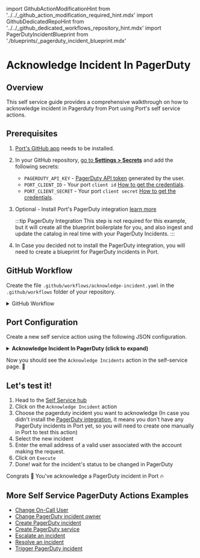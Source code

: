 import GithubActionModificationHint from '../../\_github_action_modification_required_hint.mdx'
import GithubDedicatedRepoHint from '../../\_github_dedicated_workflows_repository_hint.mdx'
import PagerDutyIncidentBlueprint from './blueprints/_pagerduty_incident_blueprint.mdx'

# Acknowledge Incident In PagerDuty

## Overview
This self service guide provides a comprehensive walkthrough on how to acknowledge incident in Pagerduty from Port using Port's self service actions.

## Prerequisites
1. [Port's GitHub app](https://github.com/apps/getport-io) needs to be installed.
2. In your GitHub repository, [go to **Settings > Secrets**](https://docs.github.com/en/actions/security-guides/using-secrets-in-github-actions#creating-secrets-for-a-repository) and add the following secrets:
   - `PAGERDUTY_API_KEY` - [PagerDuty API token](https://support.atlassian.com/atlassian-account/docs/manage-api-tokens-for-your-atlassian-account) generated by the user.
   - `PORT_CLIENT_ID` - Your port `client id` [How to get the credentials](https://docs.getport.io/build-your-software-catalog/sync-data-to-catalog/api/#find-your-port-credentials).
   - `PORT_CLIENT_SECRET` - Your port `client secret` [How to get the credentials](https://docs.getport.io/build-your-software-catalog/sync-data-to-catalog/api/#find-your-port-credentials).
3. Optional - Install Port's PagerDuty integration [learn more](https://docs.getport.io/build-your-software-catalog/sync-data-to-catalog/incident-management/pagerduty)

	:::tip PagerDuty Integration
	This step is not required for this example, but it will create all the blueprint boilerplate for you, and also ingest and update the catalog in real time with your PagerDuty Incidents.
	:::

4. In Case you decided not to install the PagerDuty integration, you will need to create a blueprint for PagerDuty incidents in Port.

<PagerDutyIncidentBlueprint/>

## GitHub Workflow

Create the file `.github/workflows/acknowledge-incident.yaml` in the `.github/workflows` folder of your repository.

<GithubDedicatedRepoHint/>

<details>
<summary>GitHub Workflow</summary>

```yaml showLineNumbers title="acknowledge-incident.yaml"
name: Acknowledge Incident In PagerDuty
on:
  workflow_dispatch:
    inputs:
      from:
        description: The email address of a valid user associated with the account making the request.
        required: true
        type: string
      port_context:
        required: true
        description: includes blueprint, run ID, and entity identifier from Port.

jobs:
  acknowledge_incident:
    runs-on: ubuntu-latest
    steps:
      - name: Log Executing Request to Acknowledge Incident
        uses: port-labs/port-github-action@v1
        with:
          clientId: ${{ secrets.PORT_CLIENT_ID }}
          clientSecret: ${{ secrets.PORT_CLIENT_SECRET }}
          baseUrl: https://api.getport.io
          operation: PATCH_RUN
          runId: ${{fromJson(inputs.port_context).run_id}}
          logMessage: "About to make a request to pagerduty..."

      - name: Request to Acknowledge Incident
        id: acknowledge_incident
        uses: fjogeleit/http-request-action@v1
        with:
          url: 'https://api.pagerduty.com/incidents'
          method: 'PUT'
          customHeaders: '{"Content-Type": "application/json", "Accept": "application/vnd.pagerduty+json;version=2", "Authorization": "Token token=${{ secrets.PAGERDUTY_API_KEY }}", "From": "${{ github.event.inputs.from }}"}'
          data: >-
              {
                "incidents": [
                  {
                    "id": "${{ fromJson(inputs.port_payload).port_context.entity }}",
                    "type": "incident_reference",
                    "status": "acknowledged"
                  }
                ]
              }

      - name: Log Acknowledge Incident Request Failure 
        if: failure()
        uses: port-labs/port-github-action@v1
        with:
          clientId: ${{ secrets.PORT_CLIENT_ID }}
          clientSecret: ${{ secrets.PORT_CLIENT_SECRET }}
          baseUrl: https://api.getport.io
          operation: PATCH_RUN
          runId: ${{fromJson(inputs.port_context).run_id}}
          logMessage: "Request to acknowledge incident failed ..."

      - name: Log Before Upserting Entity
        uses: port-labs/port-github-action@v1
        with:
          clientId: ${{ secrets.PORT_CLIENT_ID }}
          clientSecret: ${{ secrets.PORT_CLIENT_SECRET }}
          baseUrl: https://api.getport.io
          operation: PATCH_RUN
          runId: ${{fromJson(inputs.port_context).run_id}}
          logMessage: "Reporting the updated incident back to port ..."

      - name: UPSERT Entity
        uses: port-labs/port-github-action@v1
        with:
          identifier: "${{ fromJson(steps.acknowledge_incident.outputs.response).incidents[0].id }}"
          title: "${{ fromJson(steps.acknowledge_incident.outputs.response).incidents[0].title }}"
          blueprint: ${{fromJson(inputs.port_context).blueprint}}
          properties: |-
            {
              "status": "${{ fromJson(steps.acknowledge_incident.outputs.response).incidents[0].status }}",
              "url": "${{ fromJson(steps.acknowledge_incident.outputs.response).incidents[0].self }}",
              "urgency": "${{ fromJson(steps.acknowledge_incident.outputs.response).incidents[0].urgency }}",
              "responder": "${{ fromJson(steps.acknowledge_incident.outputs.response).incidents[0].assignments[0].assignee.summary}}",
              "escalation_policy": "${{ fromJson(steps.acknowledge_incident.outputs.response).incidents[0].escalation_policy.summary }}",
              "created_at": "${{ fromJson(steps.acknowledge_incident.outputs.response).incidents[0].created_at }}",
              "updated_at": "${{ fromJson(steps.acknowledge_incident.outputs.response).incidents[0].updated_at }}"
            }
          clientId: ${{ secrets.PORT_CLIENT_ID }}
          clientSecret: ${{ secrets.PORT_CLIENT_SECRET }}
          baseUrl: https://api.getport.io
          operation: UPSERT
          runId: ${{fromJson(inputs.port_context).run_id}}

      - name: Log Upsert Entity Failure 
        if: failure()
        uses: port-labs/port-github-action@v1
        with:
          clientId: ${{ secrets.PORT_CLIENT_ID }}
          clientSecret: ${{ secrets.PORT_CLIENT_SECRET }}
          baseUrl: https://api.getport.io
          operation: PATCH_RUN
          runId: ${{fromJson(inputs.port_context).run_id}}
          logMessage: "Failed to upsert pagerduty incident to port ..."

      - name: Log After Upserting Entity
        uses: port-labs/port-github-action@v1
        with:
          clientId: ${{ secrets.PORT_CLIENT_ID }}
          clientSecret: ${{ secrets.PORT_CLIENT_SECRET }}
          baseUrl: https://api.getport.io
          operation: PATCH_RUN
          runId: ${{fromJson(inputs.port_context).run_id}}
          logMessage: "Entity upserting was successful ✅"
```

</details>

## Port Configuration

Create a new self service action using the following JSON configuration.

<details>
<summary><b> Acknowledge Incident In PagerDuty (click to expand) </b></summary>

<GithubActionModificationHint/>

```json showLineNumbers
{
  "identifier": "pagerdutyIncident_acknowledge_incident",
  "title": "Acknowledge Incident",
  "icon": "pagerduty",
  "description": "Acknowledge incident in pagerduty",
  "trigger": {
    "type": "self-service",
    "operation": "DAY-2",
    "userInputs": {
      "properties": {
        "from": {
          "icon": "User",
          "title": "From",
          "description": "User Email",
          "type": "string",
          "format": "user"
        }
      },
      "required": [
        "from"
      ],
      "order": [
        "from"
      ]
    },
    "blueprintIdentifier": "pagerdutyIncident"
  },
  "invocationMethod": {
    "type": "GITHUB",
    "org": "<GITHUB_ORG>",
    "repo": "<GITHUB_REPO>",
    "workflow": "acknowledge-incidents.yaml",
    "workflowInputs": {
      "{{if (.inputs | has(\"ref\")) then \"ref\" else null end}}": "{{.inputs.\"ref\"}}",
      "{{if (.inputs | has(\"from\")) then \"from\" else null end}}": "{{.inputs.\"from\"}}",
      "port_context": {
        "blueprint": "{{.action.blueprint}}",
        "entity": "{{.entity}}",
        "run_id": "{{.run.id}}"
      }
    },
    "reportWorkflowStatus": true
  },
  "requiredApproval": false,
  "publish": true
}
```
</details>

Now you should see the `Acknowledge Incidents` action in the self-service page. 🎉

## Let's test it!

1. Head to the [Self Service hub](https://app.getport.io/self-serve)
2. Click on the `Acknowledge Incident` action
3. Choose the pagerduty incident you want to acknowledge (In case you didn't install the [PagerDuty integration](https://docs.getport.io/build-your-software-catalog/sync-data-to-catalog/incident-management/pagerduty), it means you don't have any PagerDuty incidents in Port yet, so you will need to create one manually in Port to test this action)
4. Select the new incident
5. Enter the email address of a valid user associated with the account making the request.
6. Click on `Execute`
7. Done! wait for the incident's status to be changed in PagerDuty

Congrats 🎉 You've acknowledge a PagerDuty incident in Port 🔥

## More Self Service PagerDuty Actions Examples
- [Change On-Call User](https://docs.getport.io/create-self-service-experiences/setup-backend/github-workflow/examples/PagerDuty/change-on-call-user)
- [Change PagerDuty incident owner](https://docs.getport.io/create-self-service-experiences/setup-backend/github-workflow/examples/PagerDuty/change-pagerduty-incident-owner)
- [Create PagerDuty incident](https://docs.getport.io/create-self-service-experiences/setup-backend/github-workflow/examples/PagerDuty/create-pagerduty-incident)
- [Create PagerDuty service](https://docs.getport.io/create-self-service-experiences/setup-backend/github-workflow/examples/PagerDuty/create-pagerduty-service)
- [Escalate an incident](https://docs.getport.io/create-self-service-experiences/setup-backend/github-workflow/examples/PagerDuty/escalate-an-incident)
- [Resolve an incident](https://docs.getport.io/create-self-service-experiences/setup-backend/github-workflow/examples/PagerDuty/resolve-incident)
- [Trigger PagerDuty incident](https://docs.getport.io/create-self-service-experiences/setup-backend/github-workflow/examples/PagerDuty/trigger-pagerduty-incident)
